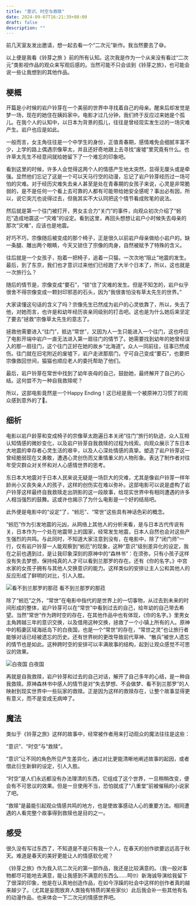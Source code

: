 ```yaml
---
title: "意识、时空与救赎"
date: 2024-09-07T16:21:39+08:00
draft: false
description: ""
---
```


前几天室友发出邀请，想一起去看一个“二次元”新作。我当然要去了😅。

以上便是我看《铃芽之旅 》前的所有认知。这次我是作为一个从来没有看过“二次元”类影视作品的观众来写观后感的。当然可能不只会谈到《铃芽之旅》，也可能会说一些让我想到的其他作品。

## **梗概**

开篇是小时候的岩户铃芽在一个美丽的世界中寻找着自己的母亲。醒来后却发觉是梦一场，现在的她住在姨妈家中。电影才过几分钟，我们终于反应过来她是个孤儿。在我个人的认知中，以日本为背景的孤儿，往往是曾经现实发生过的一场灾难产生。岩户也应是如此。

一般而言，女主角往往是一个中学生的身份，正值青春期，感情难免会细腻丰富不少，上学的路上偶遇宗像草太，并且还好奇地跟上去寻找“废墟”里究竟有什么。也许草太先生不经意间就给她留下了一个难忘的印象吧。

看到这里的时候，许多人会觉得这两个人的情感产生地太突然，显得无厘头或是牵强。显然他们忘记了这是一个可以天马行空的动漫，忘记了岩户铃芽经历过一场可怕的灾难。对于经历灾难失去亲人甚至是处在青春期的女孩子来说，心灵是非常脆弱的，是不是任何一个看上去可靠的人都有可能带给她安全感呢？事出必有因，所以，说它突兀也说得过去，但我其实不大认同把这个情节看成败笔的说法。

然后就是第一个往门被打开，男女主合力“关门”的事件，向观众初次介绍了“蚓厄”造成地震这一“灾难”的设定。看到这里，再回头想想让岩户小时候失去母亲的那次“灾难”，应该也是地震。

好巧不巧，宗像随后被变成的那个椅子，正是很久以前岩户母亲做给小岩户的。缺一条腿、雕出两个眼睛，今天又锁住了宗像的肉身，自然被赋予了特殊的含义。

往后就是一个女孩子，抱着一把椅子，追着一只猫，一次次地“阻止”地震的发生。最后，到了东京，我们也才意识过来他们已经跑了大半个日本了，所以，这也就是一次旅行么？

随后的情节是，宗像变成“要石”，“锁”住了灾难的发生。但是不知怎的，岩户似乎很舍不得宗像变成一颗封印邪恶的石头，因为“我很害怕没有草太先生的世界。”

大家读懂这句话的含义了吗？宗像先生已然成为岩户的心灵依靠了，所以，失去了他，对她而言，也许是和幼年经历丧亲同级别的打击吧。这也是为什么她后来坚定了要去“拯救”宗像草太先生的意志了。

拯救他需要进入“往门”，抵达“常世”，又因为人一生只能进入一个往门，这也呼应了电影开端中岩户一直无法进入第一扇往门的情节了。她需要找到幼年的她曾经误入的那一扇往门，这个往门正好在她的故乡“北海道”。众人一同前往，往事已然成伤。往门就在旧宅附近的废墟下，岩户走进那扇门，宁可自己变成“要石”，也要把宗像救回世间，猫猫也顺应老人的委托帮助了他们。

最后，岩户铃芽在常世中找到了幼年丧母的自己，鼓励她，最终解开了自己的心结。这何尝不为一种自我救赎呢？

所以，这部电影竟然是一个Happy Ending！这已经是我一个被原神刀习惯了的观众感到意外的了🥹。

## 细析

电影以岩户龄芽和变成椅子的宗像草太跑遍日本关闭“往门”旅行的轨迹，众人互相认知情感的微妙变化，以及岩户铃芽自我救赎的过程为线索。向观众展示了东日本大地震的幸存者心灵生活的艰辛，以及人心深处情感的真挚。塑造了岩户铃芽这一曾经脆弱现在又勇敢，遭遇心灵创伤而又重情重义的人物形象。表达了制作者对往年受灾群众对关怀和对人心感情世界的思考。

东日本大地震对于日本人民来说无疑是一场巨大的灾难，尤其是像岩户铃芽一样年龄尚小又丧失亲人的孩子，这样的创伤实在难以弥补。这部电影可以说是虚构了岩户铃芽这样最终自我救赎走出阴影的这一段故事，给现实世界中有相同遭遇的许多人相当强烈的鼓舞。这或许也揭示了为什么电影是一个好的结局吧。

此外便是电影中的“设定”了，“蚓厄”、“常世”这些具有神话色彩的概念。

“蚓厄”作为引发地震的元凶，从网络上其他人的分析来看，是与日本古代传说有关，日本作为一个处在地震带上的国家，经常发生地震，日本人自然也会对这些产生强烈的共鸣。与此同时，不知道大家注意到没有，在电影中，除了“闭门师”一行，仅有岩户铃芽一人能观察到“蚓厄”的现象，这种“意识”级别差异化的设定，我在之前也遇到过，是让我印象深刻的原神中的“森林书”：在须弥，只有小孩子这样没有失去梦想，保持纯真的人才可以看到兰那罗的存在。还有《你的名字。》中宫水家的女孩子拥有与其他人交换意识的能力。这样类似的安排让主人公和其他人的反应形成了鲜明的对比，引人入胜。

![看不到兰那罗的那菈](意识、时空与救赎+3aa79660-282a-49d1-8c19-476ed8320f12/IMG_7322.JPG)
看不到兰那罗的那菈

除了“蚓厄”之外，“常世”在电影中指代的是世界上的一切事物，从过去到未来的时间形成的整体，岩户铃芽可以在“常世”中看到过去的自己，给年幼的自己带去希望。当然“常世”作为跨时空的存在，在其他作品中也有体现，《你的名字。》里男女主角跨越三年的意识交换，以及借用这种交换，拯救了一个小镇上所有的人。原神中的稻妻区域海祇岛下的白夜国，也是一个“常世”的存在，“常世之灵”也让旅行者能够对话已经被遗忘的历史。还有世界树的更改导致前代草神、“散兵”被世人遗忘的情节也是如此。这种跨时空的安排可以丰满故事的结构，起到让观众感觉不可思议的效果。

![白夜国](意识、时空与救赎+3aa79660-282a-49d1-8c19-476ed8320f12/IMG_7323.jpg)
白夜国

再就是自我救赎，岩户铃芽和过去的自己对话，解开了自己多年的心结，是一种自我救赎。原神森林书中感人的情节是对“失去梦想、不会做梦、看不到兰那罗”的人映射到现实世界中一些玩家的救赎。正是因为这样的救赎存在，让整个故事显得更有意义，而不是变成无病呻了。

## 魔法

类似于《铃芽之旅》这样的故事中，经常被作者用来打动观众的魔法往往是这些：

“意识”、“时空”与“救赎”。

“意识”让不同的角色所见产生差异化，通过对比更能清晰地阐述故事的起因，或者借此衍生新鲜的设定，引人入胜。

“时空”是人们永远都没有办法理清的东西，它组成了这个世界，一旦稍稍改变，便会有不可思议的效果。但是一旦使用不当，恐怕就成了“八重堂”前被催稿的小说家了吧。

“救赎”是最能引起观众情感共鸣的地方，也是使故事感动人心的重要方法。相同遭遇的人看完整个故事得到救赎也是目的之一。

## 感受

很久没有写过东西了，不知道是不是只有我一个人，在春天的创作欲要远远高于秋天。难道是春天的美好更能让人的情感软化呢？

《铃芽之旅》作为我入坑二次元的第一部作品，我还是比较满意的。（我一般对事物都尽可能地去满意，能让我感到不满意的东西么……呵🤓）新海诚导演给我留下了很深的印象，他是在认真地创造作品，在如今浮躁的社会中这样的创作者真的越来越少了。（尤其是妄图放弃人类独有特质的某些家伙）此后我会补一些其他有名的动漫作品，也来体会一下二次元的情感世界吧。

